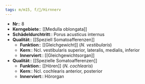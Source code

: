 ```yaml
---
tags: m/m15, f/🧠/Hirnnerv
---
```

- **Nr**:: 8
- **Kerngebiete**:: [[Medulla oblongata]]
- **Schädeldurchtritt**:: Porus acusticus internus
- **Qualität**:: [[Speziell Somatoafferenzen]]
	- **Funktion**:: [[Gleichgewicht]] (*N. vestibularis*)
	- **Kern**:: Ncl. vestibularis superior, lateralis, medialis, inferior
	- **Innerviert**:: [[Gleichgewichtsorgan]]
- **Qualität**:: [[Spezielle Somatoafferenzen]]
	- **Funktion**:: [[Hören]] (*N. cochlearis*)
	- **Kern**:: Ncl. cochlearis anterior, posterior
	- **Innerviert**:: Hörorgan